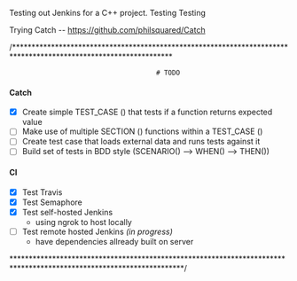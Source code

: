 Testing out Jenkins for a C++ project.
Testing
Testing

Trying Catch -- 
https://github.com/philsquared/Catch


/*****************************************************************************************************************
                            
                                         # TODO


#### Catch
   - [x] Create simple TEST_CASE () that tests if a function returns expected value
   - [ ] Make use of multiple SECTION () functions within a TEST_CASE ()
   - [ ] Create test case that loads external data and runs tests against it
   - [ ] Build set of tests in BDD style  (SCENARIO() --> WHEN() --> THEN())

#### CI 
  - [x] Test Travis
  - [x] Test Semaphore
  - [x] Test self-hosted Jenkins
      - using ngrok to host locally
  - [ ] Test remote hosted Jenkins _(in progress)_
      - have dependencies allready built on server

********************************************************************************************************************/
  
  
                            
